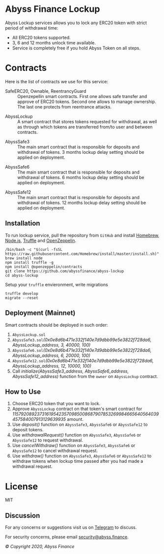 Abyss Finance Lockup
=========

Abyss Lockup services allows you to lock any ERC20 token with strict period of withdrawal time:

  - All ERC20 tokens supported.
  - 3, 6 and 12 months unlock time available.
  - Service is completely free if you hold Abyss Token on all steps.

Contracts
=========

Here is the list of contracts we use for this service:

<dl>
  <dt>SafeERC20, Ownable, ReentrancyGuard</dt>
  <dd>Openzepellin smart contracts. First one allows safe transfer and approve of ERC20 tokens. Second one allows to manage ownership. The last one protects from reentrance attacks.</dd>
</dl>

<dl>
  <dt>AbyssLockup</dt>
  <dd>A smart contract that stores tokens requested for withdrawal, as well as through which tokens are transferred from/to user and between contracts.</dd>
</dl>

<dl>
  <dt>AbyssSafe3</dt>
  <dd>The main smart contract that is responsible for deposits and withdrawal of tokens. 3 months lockup delay setting should be applied on deployment.</dd>
</dl>

<dl>
  <dt>AbyssSafe6</dt>
  <dd>The main smart contract that is responsible for deposits and withdrawal of tokens. 6 months lockup delay setting should be applied on deployment.</dd>
</dl>

<dl>
  <dt>AbyssSafe12</dt>
  <dd>The main smart contract that is responsible for deposits and withdrawal of tokens. 12 months lockup delay setting should be applied on deployment.</dd>
</dl>

Installation
------------

To run lockup service, pull the repository from `GitHub` and install [Homebrew](https://brew.sh), [Node.js](https://nodejs.org), [Truffle](https://www.trufflesuite.com) and [OpenZeppelin](https://openzeppelin.com).

    /bin/bash -c "$(curl -fsSL https://raw.githubusercontent.com/Homebrew/install/master/install.sh)"
    brew install node
    npm install truffle -g
    npm install @openzeppelin/contracts
    git clone https://github.com/abyssfinance/abyss-lockup
    cd abyss-lockup

Setup your `truffle` envieronment, write migrations

    truffle develop
    migrate --reset

Deployment (Mainnet)
------------

Smart contracts should be deployed in such order:

1. `AbyssLockup.sol`
2. `AbyssSafe3.sol`_(0x0e8d6b471e332f140e7d9dbb99e5e3822f728da6, AbyssLockup_address, 3, 40000, 100)_
3. `AbyssSafe6.sol`_(0x0e8d6b471e332f140e7d9dbb99e5e3822f728da6, AbyssLockup_address, 6, 20000, 100)_
4. `AbyssSafe12.sol`_(0x0e8d6b471e332f140e7d9dbb99e5e3822f728da6, AbyssLockup_address, 12, 10000, 100)_
5. Call _initialize(AbyssSafe3_address, AbyssSafe6_address, AbyssSafe12_address)_ function from the `owner` on `AbyssLockup` contract.

How to Use
------------

1. Choose ERC20 token that you want to lock.
2. Approve `AbyssLockup` contract on that token's smart contract for _115792089237316195423570985008687907853269984665640564039457584007913129639935_ amount.
3. Use _deposit()_ function on `AbyssSafe3`, `AbyssSafe6` or `AbyssSafe12` to deposit tokens.
4. Use _withdrawalRequest()_ function on `AbyssSafe3`, `AbyssSafe6` or `AbyssSafe12` to request withdrawal.
5. Use _cancelWithdraw()_ function on `AbyssSafe3`, `AbyssSafe6` or `AbyssSafe12` to cancel withdrawal request.
6. Use _withdraw()_ function on `AbyssSafe3`, `AbyssSafe6` or `AbyssSafe12` to withdraw tokens when lockup time passed after you had made a withdrawal request.

License
=========

MIT

Discussion
----------

For any concerns or suggestions visit us on [Telegram](https://t.me/abyssfinance) to discuss.

For security concerns, please email [security@abyss.finance](mailto:security@abyss.finance).

_© Copyright 2020, Abyss Finance_
